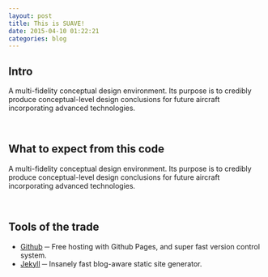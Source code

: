 ```yaml
---
layout: post
title: This is SUAVE!
date: 2015-04-10 01:22:21
categories: blog
---
```


## Intro

A multi-fidelity conceptual design environment. Its purpose is to credibly produce conceptual-level design conclusions for future aircraft incorporating advanced technologies.

&nbsp;

## What to expect from this code
A multi-fidelity conceptual design environment. Its purpose is to credibly produce conceptual-level design conclusions for future aircraft incorporating advanced technologies.

&nbsp;

## Tools of the trade

- [Github](https://github.com) ─ Free hosting with Github Pages, and super fast version control system.
- [Jekyll](http://jekyllrb.com) ─ Insanely fast blog-aware static site generator.

